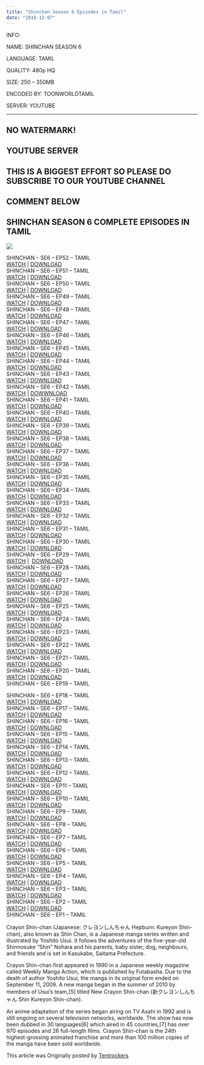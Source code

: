 ```yaml
---
title: "Shinchan Season 6 Episodes in Tamil"
date: "2018-12-07"
---
```


INFO:

NAME: SHINCHAN SEASON 6

LANGUAGE: TAMIL

QUALITY: 480p HQ

SIZE: 250 – 350MB

ENCODED BY: TOONWORLDTAMIL

SERVER: YOUTUBE

* * *

## NO WATERMARK!

## YOUTUBE SERVER

## THIS IS A BIGGEST EFFORT SO PLEASE DO SUBSCRIBE TO OUR YOUTUBE CHANNEL

## COMMENT BELOW

## SHINCHAN SEASON 6 COMPLETE EPISODES IN TAMIL

[![](https://3.bp.blogspot.com/-jZk1xD5WfjU/XAr8cv32BPI/AAAAAAAAAi8/_vh-CTIrVPQ2-ij0C5Jl5tKdBc1ntPjkQCLcBGAs/s320/SHINCHAN%2BSEASON%2B6.png)](https://3.bp.blogspot.com/-jZk1xD5WfjU/XAr8cv32BPI/AAAAAAAAAi8/_vh-CTIrVPQ2-ij0C5Jl5tKdBc1ntPjkQCLcBGAs/s1600/SHINCHAN%2BSEASON%2B6.png)

  
SHINCHAN – SE6 – EP52 – TAMIL  
[WATCH](https://clk.ink/bEJC) | [DOWNLOAD](https://clk.ink/bEJC)  
SHINCHAN – SE6 – EP51 – TAMIL  
[WATCH](https://clk.ink/8nHtBu) | [DOWNLOAD](https://clk.ink/8nHtBu)  
SHINCHAN – SE6 – EP50 – TAMIL  
[WATCH](https://clk.ink/MENiLXQ) | [DOWNLOAD](https://clk.ink/MENiLXQ)  
SHINCHAN – SE6 – EP49 – TAMIL  
[WATCH](https://clk.ink/TntyDQ8Y) | [DOWNLOAD](https://clk.ink/TntyDQ8Y)  
SHINCHAN – SE6 – EP48 – TAMIL  
[WATCH](https://clk.ink/UQWK9IyU) | [DOWNLOAD](https://clk.ink/UQWK9IyU)  
SHINCHAN – SE6 – EP47 – TAMIL  
[WATCH](https://clk.ink/PAeQZ0DA) | [DOWNLOAD](https://clk.ink/PAeQZ0DA)  
SHINCHAN – SE6 – EP46 – TAMIL  
[WATCH](https://clk.ink/JsXRt2q) | [DOWNLOAD](https://clk.ink/JsXRt2q)  
SHINCHAN – SE6 – EP45 – TAMIL  
[WATCH](https://clk.ink/hRyHq2) | [DOWNLOAD](https://clk.ink/hRyHq2)  
SHINCHAN – SE6 – EP44 – TAMIL  
[WATCH](https://clk.ink/10liThmU) | [DOWNLOAD](https://clk.ink/10liThmU)  
SHINCHAN – SE6 – EP43 – TAMIL  
[WATCH](https://clk.ink/Uhu3UvLH) | [DOWNLOAD](https://clk.ink/Uhu3UvLH)  
SHINCHAN – SE6 – EP42 – TAMIL  
[WATCH](https://clk.ink/zAGH) | [DOWWNLOAD](https://clk.ink/zAGH)  
SHINCHAN – SE6 – EP41 – TAMIL  
[WATCH](https://clk.ink/gvGt) | [DOWNLOAD](https://clk.ink/gvGt)  
SHINCHAN – SE6 – EP40 – TAMIL  
[WATCH](https://clk.ink/jz0Qa) | [DOWNLOAD](https://clk.ink/jz0Qa)  
SHINCHAN – SE6 – EP39 – TAMIL  
[WATCH](https://clk.ink/go7B) | [DOWNLOAD](https://clk.ink/go7B)  
SHINCHAN – SE6 – EP38 – TAMIL  
[WATCH](https://clk.ink/pC6vaIO) | [DOWNLOAD](https://clk.ink/pC6vaIO)  
SHINCHAN – SE6 – EP37 – TAMIL  
[WATCH](https://clk.ink/D2wcnU9B) | [DOWNLOAD](https://clk.ink/D2wcnU9B)  
SHINCHAN – SE6 – EP36 – TAMIL  
[WATCH](https://clk.ink/sCVQ) | [DOWNLOAD](https://clk.ink/sCVQ)  
SHINCHAN – SE6 – EP35 – TAMIL  
[WATCH](https://clk.ink/blMxDSf) | [DOWNLOAD](https://clk.ink/blMxDSf)  
SHINCHAN – SE6 – EP34 – TAMIL  
[WATCH](https://clk.ink/mWcbw) | [DOWNLOAD](https://clk.ink/mWcbw)  
SHINCHAN – SE6 – EP33 – TAMIL  
[WATCH](https://clk.ink/P82q5pU) | [DOWNLOAD](https://clk.ink/P82q5pU)  
SHINCHAN – SE6 – EP32 – TAMIL  
[WATCH](https://clk.ink/VCNtJidw) | [DOWNLOAD](https://clk.ink/VCNtJidw)  
SHINCHAN – SE6 – EP31 – TAMIL  
[WATCH](https://clk.ink/uSJPu) | [DOWNLOAD](https://clk.ink/uSJPu)  
SHINCHAN – SE6 – EP30 – TAMIL  
[WATCH](https://clk.ink/h736j) | [DOWNLOAD](https://clk.ink/h736j)  
SHINCHAN – SE6 – EP29 – TAMIL  
[WATCH](https://clk.ink/QnTR4C) |  [DOWNLOAD](https://clk.ink/QnTR4C)  
SHINCHAN – SE6 – EP28 – TAMIL  
[WATCH](https://clk.ink/Mjwr) | [DOWNLOAD](https://clk.ink/Mjwr)  
SHINCHAN – SE6 – EP27 – TAMIL  
[WATCH](https://clk.ink/tJBLV) | [DOWNLOAD](https://clk.ink/tJBLV)  
SHINCHAN – SE6 – EP26 – TAMIL  
[WATCH](https://clk.ink/wwvkNIda) | [DOWNLOAD](https://clk.ink/wwvkNIda)  
SHINCHAN – SE6 – EP25 – TAMIL  
[WATCH](https://clk.ink/4MwSZf) | [DOWNLOAD](https://clk.ink/4MwSZf)  
SHINCHAN – SE6 – EP24 – TAMIL  
[WATCH](https://clk.ink/I89S2X) | [DOWNLOAD](https://clk.ink/I89S2X)  
SHINCHAN – SE6 – EP23 – TAMIL  
[WATCH](https://clk.ink/aEyijsOB) | [DOWNLOAD](https://clk.ink/aEyijsOB)  
SHINCHAN – SE6 – EP22 – TAMIL  
[WATCH](https://clk.ink/nLkC) | [DOWNLOAD](https://clk.ink/nLkC)  
SHINCHAN – SE6 – EP21 – TAMIL  
[WATCH](https://clk.ink/caxgai4) | [DOWNLOAD](https://clk.ink/caxgai4)  
SHINCHAN – SE6 – EP20 – TAMIL  
[WATCH](https://clk.ink/BytNmk) | [DOWNLOAD](https://clk.ink/BytNmk)  
SHINCHAN – SE6 – EP19 – TAMIL  

SHINCHAN – SE6 – EP18 – TAMIL  
[WATCH](https://clk.ink/XPaEt) | [DOWNLOAD](https://clk.ink/XPaEt)  
SHINCHAN – SE6 – EP17 – TAMIL  
[WATCH](https://clk.ink/XWuBr) | [DOWNLOAD](https://clk.ink/XWuBr)  
SHINCHAN – SE6 – EP16 – TAMIL  
[WATCH](https://clk.ink/upgHFtW) | [DOWNLOAD](https://clk.ink/upgHFtW)  
SHINCHAN – SE6 – EP15 – TAMIL  
[WATCH](https://clk.ink/6Zka) | [DOWNLOAD](https://clk.ink/6Zka)  
SHINCHAN – SE6 – EP14 – TAMIL  
[WATCH](https://clk.ink/RWzL5k) | [DOWNLOAD](https://clk.ink/RWzL5k)  
SHINCHAN – SE6 – EP13 – TAMIL  
[WATCH](https://clk.ink/AYUG) | [DOWNLOAD](https://clk.ink/AYUG)  
SHINCHAN – SE6 – EP12 – TAMIL  
[WATCH](https://clk.ink/BtbN7bkd) | [DOWNLOAD](https://clk.ink/BtbN7bkd)  
SHINCHAN – SE6 – EP11 – TAMIL  
[WATCH](https://clk.ink/WLnJl4) | [DOWNLOAD](https://clk.ink/WLnJl4)  
SHINCHAN – SE6 – EP10 – TAMIL  
[WATCH](https://clk.ink/srcd) | [DOWNLOAD](https://clk.ink/srcd)  
SHINCHAN – SE6 – EP9 – TAMIL  
[WATCH](https://clk.ink/HW1G41R) | [DOWNLOAD](https://clk.ink/HW1G41R)  
SHINCHAN – SE6 – EP8 – TAMIL  
[WATCH](https://clk.ink/1QGIL6xL) | [DOWNLOAD](https://clk.ink/1QGIL6xL)  
SHINCHAN – SE6 – EP7 – TAMIL  
[WATCH](https://clk.ink/fbYMd) | [DOWNLOAD](https://clk.ink/fbYMd)  
SHINCHAN – SE6 – EP6 – TAMIL  
[WATCH](https://clk.ink/NKKmQjR) | [DOWN](https://clk.ink/NKKmQjR)[LOAD](https://clk.ink/NKKmQjR)  
SHINCHAN – SE6 – EP5 – TAMIL  
[WATCH](https://clk.ink/Dtx7Js) | [DOWNLOAD](https://clk.ink/Dtx7Js)  
SHINCHAN – SE6 – EP4 – TAMIL  
[WATCH](https://clk.ink/JyJvO) | [DOWNLOAD](https://clk.ink/JyJvO)  
SHINCHAN – SE6 – EP3 – TAMIL  
[WATCH](https://clk.ink/j4ZGJkT) | [DOWNLOAD](https://clk.ink/j4ZGJkT)  
SHINCHAN – SE6 – EP2 – TAMIL  
[WATCH](https://clk.ink/Z4nRMJP) | [DOWNLOAD](https://clk.ink/Z4nRMJP)  
SHINCHAN – SE6 – EP1 – TAMIL

Crayon Shin-chan (Japanese: クレヨンしんちゃん Hepburn: Kureyon Shin-chan), also known as Shin Chan, is a Japanese manga series written and illustrated by Yoshito Usui. It follows the adventures of the five-year-old Shinnosuke “Shin” Nohara and his parents, baby sister, dog, neighbours, and friends and is set in Kasukabe, Saitama Prefecture.

Crayon Shin-chan first appeared in 1990 in a Japanese weekly magazine called Weekly Manga Action, which is published by Futabasha. Due to the death of author Yoshito Usui, the manga in its original form ended on September 11, 2009. A new manga began in the summer of 2010 by members of Usui’s team,\[5\] titled New Crayon Shin-chan (新クレヨンしんちゃん Shin Kureyon Shin-chan).

An anime adaptation of the series began airing on TV Asahi in 1992 and is still ongoing on several television networks, worldwide. The show has now been dubbed in 30 languages\[6\] which aired in 45 countries,\[7\] has over 970 episodes and 26 full-length films. Crayon Shin-chan is the 24th highest-grossing animated franchise and more than 100 million copies of the manga have been sold worldwide.

This article was Originally posted by [Tentrockers](https://tentrockers.blogspot.com/)

